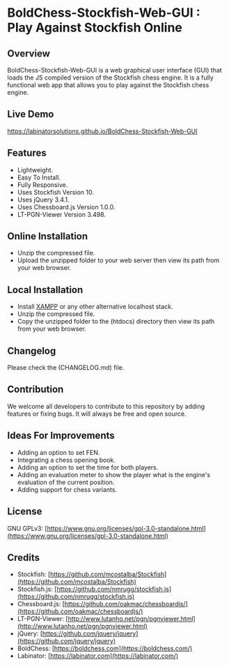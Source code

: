 # BoldChess-Stockfish-Web-GUI : Play Against Stockfish Online


## Overview

BoldChess-Stockfish-Web-GUI is a web graphical user interface (GUI) that loads the JS compiled version of the Stockfish chess engine. It is a fully functional web app that allows you to play against the Stockfish chess engine.


## Live Demo

https://labinatorsolutions.github.io/BoldChess-Stockfish-Web-GUI


## Features

- Lightweight.
- Easy To Install.
- Fully Responsive.
- Uses Stockfish Version 10.
- Uses jQuery 3.4.1.
- Uses Chessboard.js Version 1.0.0.
- LT-PGN-Viewer Version 3.498.


## Online Installation

- Unzip the compressed file.
- Upload the unzipped folder to your web server then view its path from your web browser.


## Local Installation

- Install [XAMPP](https://www.apachefriends.org/index.html) or any other alternative localhost stack.
- Unzip the compressed file.
- Copy the unzipped folder to the (htdocs) directory then view its path from your web browser.


## Changelog

Please check the (CHANGELOG.md) file.


## Contribution

We welcome all developers to contribute to this repository by adding features or fixing bugs. It will always be free and open source.


## Ideas For Improvements

- Adding an option to set FEN.
- Integrating a chess opening book.
- Adding an option to set the time for both players.
- Adding an evaluation meter to show the player what is the engine's evaluation of the current position.
- Adding support for chess variants.


## License

GNU GPLv3: [https://www.gnu.org/licenses/gpl-3.0-standalone.html](https://www.gnu.org/licenses/gpl-3.0-standalone.html)


## Credits

- Stockfish: [https://github.com/mcostalba/Stockfish](https://github.com/mcostalba/Stockfish)
- Stockfish.js: [https://github.com/nmrugg/stockfish.js](https://github.com/nmrugg/stockfish.js)
- Chessboard.js: [https://github.com/oakmac/chessboardjs/](https://github.com/oakmac/chessboardjs/)
- LT-PGN-Viewer: [http://www.lutanho.net/pgn/pgnviewer.html](http://www.lutanho.net/pgn/pgnviewer.html)
- jQuery: [https://github.com/jquery/jquery](https://github.com/jquery/jquery)
- BoldChess: [https://boldchess.com](https://boldchess.com/)
- Labinator: [https://labinator.com](https://labinator.com/)
